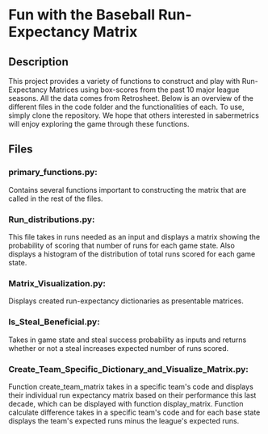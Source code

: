 # Fun with the Baseball Run-Expectancy Matrix

## Description
This project provides a variety of functions to construct and play with Run-Expectancy Matrices using box-scores from the past 10 major league seasons. All the data comes from Retrosheet. Below is an overview of the different files in the code folder and the functionalities of each. To use, simply clone the repository. We hope that others interested in sabermetrics will enjoy exploring the game through these functions.

## Files

### primary_functions.py:
  Contains several functions important to constructing the matrix that are called in the rest of the files.

### Run_distributions.py:
  This file takes in runs needed as an input and displays a matrix showing the probability of scoring that number of runs for each game state. Also displays a histogram of the distribution of total runs scored for each game state.
  
### Matrix_Visualization.py:
  Displays created run-expectancy dictionaries as presentable matrices.

### Is_Steal_Beneficial.py:
  Takes in game state and steal success probability as inputs and returns whether or not a steal increases expected number of runs scored.
    
  
### Create_Team_Specific_Dictionary_and_Visualize_Matrix.py:
  Function create_team_matrix takes in a specific team's code and displays their individual run expectancy matrix based on their performance this last decade, which can be displayed with function display_matrix. Function calculate difference takes in a specific team's code and for each base state displays the team's expected runs minus the league's expected runs.

